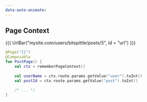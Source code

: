 ```yaml
---
data-auto-animate:
---
```


## Page Context

{{{ UrlBar("mysite.com/users/bitspittle/posts/5", id = "url") }}}

```kotlin 4,6,7 [code]
@Page("{}")
@Composable
fun PostPage() {
    val ctx = rememberPageContext()
    
    val userName = ctx.route.params.getValue("user").toInt()
    val postId = ctx.route.params.getValue("post").toInt()
    
    /* ... */
}
```
